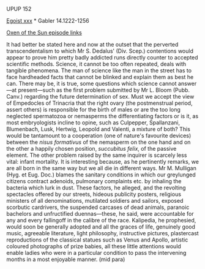 UPUP 152 

[Egoist xxx](https://archive.org/stream/ulysses00joyc_1?ref=ol#page/xxx/mode/1up) * Gabler 14.1222-1256

[Oxen of the Sun episode links](https://github.com/upup1904/ulysses_splits/blob/master/oxen_of_the_sun/episode_links_oxen_of_the_sun.md)


It had better be stated here and now at the outset that the perverted
transcendentalism to which Mr S. Dedalus' (Div. Scep.) contentions
would appear to prove him pretty badly addicted runs directly counter
to accepted scientific methods. Science, it cannot be too often
repeated, deals with tangible phenomena. The man of science like the
man in the street has to face hardheaded facts that cannot be blinked
and explain them as best he can. There may be, it is true, some
questions which science cannot answer—at present—such as the first
problem submitted by Mr L. Bloom (Pubb. Canv.) regarding the future
determination of sex.  Must we accept the view of Empedocles of
Trinacria that the right ovary (the postmenstrual period, assert
others) is responsible for the birth of males or are the too long
neglected spermatozoa or nemasperms the differentiating factors or is
it, as most embryologists incline to opine, such as Culpepper,
Spallanzani, Blumenbach, Lusk, Hertwig, Leopold and Valenti, a mixture
of both? This would be tantamount to a cooperation (one of nature's
favourite devices) between the *nisus formativus* of the nemasperm on
the one hand and on the other a happily chosen position, *succubitus
felix*, of the passive element. The other problem raised by the same
inquirer is scarcely less vital: infant mortality. It is interesting
because, as he pertinently remarks, we are all born in the same way
but we all die in different ways. Mr M.  Mulligan (Hyg. et Eug. Doc.)
blames the sanitary conditions in which our greylunged citizens
contract adenoids, pulmonary complaints etc. by inhaling the bacteria
which lurk in dust. These factors, he alleged, and the revolting
spectacles offered by our streets, hideous publicity posters,
religious ministers of all denominations, mutilated soldiers and
sailors, exposed scorbutic cardrivers, the suspended carcases of dead
animals, paranoic bachelors and unfructified duennas—these, he said,
were accountable for any and every fallingoff in the calibre of the
race. Kalipedia, he prophesied, would soon be generally adopted and
all the graces of life, genuinely good music, agreeable literature,
light philosophy, instructive pictures, plastercast reproductions of
the classical statues such as Venus and Apollo, artistic coloured
photographs of prize babies, all these little attentions would enable
ladies who were in a particular condition to pass the intervening
months in a most enjoyable manner. (mid para)

